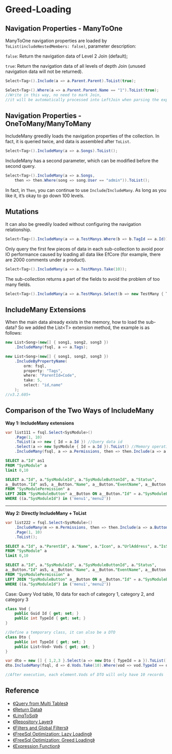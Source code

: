 # Greed-Loading

## Navigation Properties - ManyToOne

ManyToOne navigation properties are loaded by `ToList(includeNestedMembers: false)`, parameter description:

`false`: Return the navigation data of Level 2 Join (default);

`true`: Return the navigation data of all levels of depth Join (unused navigation data will not be returned).

```csharp
Select<Tag>().Include(a => a.Parent.Parent).ToList(true);

Select<Tag>().Where(a => a.Parent.Parent.Name == "1").ToList(true);
//Write in this way, no need to mark Join, 
//it will be automatically processed into LeftJoin when parsing the expression
```

## Navigation Properties - OneToMany/ManyToMany

IncludeMany greedily loads the navigation properties of the collection. In fact, it is queried twice, and data is assembled after `ToList`.

```csharp
Select<Tag>().IncludeMany(a => a.Songs).ToList();
```

IncludeMany has a second parameter, which can be modified before the second query.

```csharp
Select<Tag>().IncludeMany(a => a.Songs, 
    then => then.Where(song => song.User == "admin")).ToList();
```

In fact, in `Then`, you can continue to use `Include`/`IncludeMany`. As long as you like it, it’s okay to go down 100 levels.

## Mutations

It can also be greedily loaded without configuring the navigation relationship.

```csharp
Select<Tag>().IncludeMany(a => a.TestManys.Where(b => b.TagId == a.Id));
```

Only query the first few pieces of data in each sub-collection to avoid poor IO performance caused by loading all data like EfCore (for example, there are 2000 comments under a product).

```csharp
Select<Tag>().IncludeMany(a => a.TestManys.Take(10));
```

The sub-collection returns a part of the fields to avoid the problem of too many fields.

```csharp
Select<Tag>().IncludeMany(a => a.TestManys.Select(b => new TestMany { Title = b.Title ... }));
```

## IncludeMany Extensions

When the main data already exists in the memory, how to load the sub-data? So we added the List\<T\> extension method, the example is as follows:

```csharp
new List<Song>(new[] { song1, song2, song3 })
    .IncludeMany(fsql, a => a.Tags);
```

```c#
new List<Song>(new[] { song1, song2, song3 })
    .IncludeByPropertyName(
        orm: fsql, 
        property: "Tags", 
        where: "ParentId=Code", 
        take: 5, 
        select: "id,name"
    );
//v3.2.605+
```

## Comparison of the Two Ways of IncludeMany

**Way 1: IncludeMany extensions**

```csharp
var list111 = fsql.Select<SysModule>()
    .Page(1, 10)
    .ToList(a => new { Id = a.Id }) //Query data id
    .Select(a => new SysModule { Id = a.Id }).ToList() //Memory operation
    .IncludeMany(fsql, a => a.Permissions, then => then.Include(a => a.Button));
```

```sql
SELECT a."Id" as1 
FROM "SysModule" a 
limit 0,10

SELECT a."Id", a."SysModuleId", a."SysModuleButtonId", a."Status", 
a__Button."Id" as5, a__Button."Name", a__Button."EventName", a__Button."EnCode", a__Button."Icon", a__Button."Sort", a__Button."CreateTime" 
FROM "SysModulePermission" a 
LEFT JOIN "SysModuleButton" a__Button ON a__Button."Id" = a."SysModuleButtonId" 
WHERE ((a."SysModuleId") in ('menu1','menu2'))
```

---

**Way 2: Directly IncludeMany + ToList**

```csharp
var list222 = fsql.Select<SysModule>()
    .IncludeMany(m => m.Permissions, then => then.Include(a => a.Button))
    .Page(1, 10)
    .ToList();
```

```sql
SELECT a."Id", a."ParentId", a."Name", a."Icon", a."UrlAddress", a."IsShow", a."Sort", a."Description", a."CreateTime" 
FROM "SysModule" a 
limit 0,10

SELECT a."Id", a."SysModuleId", a."SysModuleButtonId", a."Status", 
a__Button."Id" as5, a__Button."Name", a__Button."EventName", a__Button."EnCode", a__Button."Icon", a__Button."Sort", a__Button."CreateTime" 
FROM "SysModulePermission" a 
LEFT JOIN "SysModuleButton" a__Button ON a__Button."Id" = a."SysModuleButtonId" 
WHERE ((a."SysModuleId") in ('menu1','menu2'))
```

Case: Query Vod table, 10 data for each of category 1, category 2, and category 3

```csharp
class Vod {
    public Guid Id { get; set; }
    public int TypeId { get; set; }
}

//Define a temporary class, it can also be a DTO
class Dto {
    public int TypeId { get; set; }
    public List<Vod> Vods { get; set; }
}

var dto = new [] { 1,2,3 }.Select(a => new Dto { TypeId = a }).ToList();
dto.IncludeMany(fsql, d => d.Vods.Take(10).Where(vod => vod.TypeId == d.TypeId));

//After execution, each element.Vods of DTO will only have 10 records
```

## Reference

- [《Query from Multi Tables》](Query-from-Multi-Tablea)
- [《Return Data》](Return-Data)
- [《LinqToSql》](Linq-to-Sql)
- [《Repository Layer》](Repository-Layer)
- [《Filters and Global Filters》](Filters-and-Global-Filters)
- [《FreeSql Optimization: Lazy Loading》](Lazy-Loading)
- [《FreeSql Optimization: Greed Loading》](Greed-Loading)
- [《Expression Function》](Expression-Function)